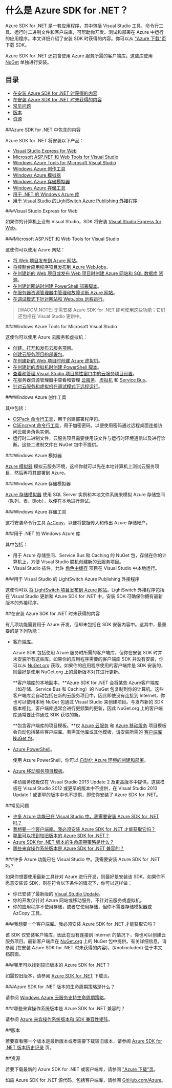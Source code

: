 <properties pageTitle="什么是 Azure .NET SDK" metaKeywords="azure .net sdk" description="了解 Azure .NET SDK 中包含的内容。" documentationCenter=".NET" title="What is the Azure SDK for .NET" authors="tdykstra" solutions="" manager="wpickett" editor="mollybos" />
<tags ms.service=""
    ms.date="02/19/2015"
    wacn.date="04/11/2015"
    />

# 什么是 Azure SDK for .NET？

Azure SDK for .NET 是一套应用程序，其中包括 Visual Studio 工具、命令行工具、运行时二进制文件和客户端库，可帮助你开发、测试和部署在 Azure 中运行的应用程序。本文详细介绍了安装 SDK 时获得的内容。你可以从 ["Azure 下载"页](/downloads) 下载 SDK。 

Azure SDK for .NET 还包含使用 Azure 服务所需的客户端库。这些库使用 [NuGet](http://go.microsoft.com/fwlink/?LinkId=510472) 单独进行安装。

## 目录

- [在安装 Azure SDK for .NET 时获得的内容](#included)
- [在安装 Azure SDK for .NET 时未获得的内容](#notincluded)
- [常见问题](#faq)
- [版本](#versions)
- [资源](#resources)

##<a id="included"></a>Azure SDK for .NET 中包含的内容

Azure SDK for .NET 将安装以下产品：

- [Visual Studio Express for Web](#vwd)
- [Microsoft ASP.NET 和 Web Tools for Visual Studio](#wte)
- [Windows Azure Tools for Microsoft Visual Studio](#tools)
- [Windows Azure 创作工具](#auth)
- [Windows Azure 模拟器](#emulator)
- [Windows Azure 存储模拟器](#stgemulator)
- [Windows Azure 存储工具](#stgtools)
- [用于 .NET 的 Windows Azure 库](#libraries)
- [用于 Visual Studio 的LightSwitch Azure Publishing 外接程序](#ls)

###<a id="vwd"></a>Visual Studio Express for Web

如果你的计算机上没有 Visual Studio，SDK 将安装 [Visual Studio Express for Web](http://www.visualstudio.com/zh-cn/products/visual-studio-express-vs.aspx)。 
 
###<a id="wte"></a>Microsoft ASP.NET 和 Web Tools for Visual Studio

这使你可以使用 Azure 网站：

* [将 Web 项目发布到 Azure 网站](/zh-cn/documentation/articles/web-sites-dotnet-get-started)。
* [将控制台应用程序项目发布到 Azure WebJobs](/zh-cn/documentation/articles/websites-dotnet-deploy-webjobs)。
* [在创建新的 Web 项目或发布 Web 项目时创建 Azure 网站和 SQL 数据库 资源](/zh-cn/documentation/articles/web-sites-dotnet-deploy-aspnet-mvc-app-membership-oauth-sql-database)。
* [在创建新网站时创建 PowerShell 部署脚本](http://msdn.microsoft.com/zh-cn/library/dn642480.aspx)。
* [在服务器资源管理器中管理和故障诊断 Azure 网站](/zh-cn/documentation/articles/web-sites-dotnet-troubleshoot-visual-studio/#sitemanagement)。
* [在调试模式下针对网站和 WebJobs 远程运行](/zh-cn/documentation/articles/web-sites-dotnet-troubleshoot-visual-studio/#remotedebug)。

>[WACOM.NOTE] 无需安装 Azure SDK for .NET 即可使用这些功能；它们还包括在 Visual Studio 更新中。 

###<a id="tools"></a>Windows Azure Tools for Microsoft Visual Studio

这使你可以使用 Azure 云服务和虚拟机：

* [创建、打开和发布云服务项目](/zh-cn/documentation/articles/cloud-services-dotnet-get-started)。
* [创建云服务项目的部署包](http://msdn.microsoft.com/zh-cn/library/ff683672.aspx)。
* [在创建新的 Web 项目时创建 Azure 虚拟机](/zh-cn/documentation/articles/virtual-machines-dotnet-create-visual-studio-powershell)。
* [在创建新的虚拟机时创建 PowerShell 脚本](http://msdn.microsoft.com/zh-cn/library/dn642480.aspx)。
* [查看和管理 Visual Studio 项目属性窗口中的云服务项目设置](http://msdn.microsoft.com/zh-cn/library/ee405486.aspx)。
* 在服务器资源管理器中查看和管理 [云服务](http://msdn.microsoft.com/zh-cn/library/ff683675.aspx)、[虚拟机](http://msdn.microsoft.com/zh-cn/library/jj131259.aspx) 和 [Service Bus](http://msdn.microsoft.com/zh-cn/library/jj149828.aspx)。 
* [针对云服务和虚拟机在调试模式下远程运行](http://msdn.microsoft.com/zh-cn/library/ff683670.aspx)。

###<a id="auth"></a>Windows Azure 创作工具

其中包括：

* [CSPack 命令行工具](http://msdn.microsoft.com/zh-cn/library/gg432988.aspx)，用于创建部署程序包。
* [CSEncrypt 命令行工具](http://msdn.microsoft.com/zh-cn/library/hh404001.aspx)，用于加密密码，以便使用密码通过远程桌面连接访问云服务角色实例。
* 运行时二进制文件，云服务项目需要使用该文件与运行时环境通信以及进行诊断。这些二进制文件在 NuGet 包中不提供。

###<a id="emulator"></a>Windows Azure 模拟器

[Azure 模拟器](http://msdn.microsoft.com/zh-cn/library/dn339018.aspx) 模拟云服务环境，这样你就可以先在本地计算机上测试云服务项目，然后再将其部署到 Azure。

###<a id="stgemulator"></a>Windows Azure 存储模拟器

[Azure 存储模拟器](http://msdn.microsoft.com/zh-cn/library/hh403989.aspx) 使用 SQL Server 实例和本地文件系统来模拟 Azure 存储空间（队列、表、Blob），以便在本地进行测试。 

###<a id="stgtools"></a>Windows Azure 存储工具

这将安装命令行工具 [AzCopy](/zh-cn/documentation/articles/storage-use-azcopy)，以便将数据传入和传出 Azure 存储帐户。

###<a id="libraries"></a>用于 .NET 的 Windows Azure 库

其中包括：

* 用于 Azure 存储空间、Service Bus 和 Caching 的 NuGet 包，存储在你的计算机上，方便 Visual Studio 脱机创建新的云服务项目。
* Visual Studio 插件，允许 [角色中缓存](http://msdn.microsoft.com/zh-cn/library/dn386103.aspx) 项目在 Visual Studio 中本地运行。 

###<a id="ls"></a>用于 Visual Studio 的 LightSwitch Azure Publishing 外接程序

这使你可以 [将 LightSwitch 项目发布到 Azure 网站](http://msdn.microsoft.com/zh-cn/library/jj131261.aspx)。LightSwitch 外接程序包括在 Visual Studio 更新和 Azure SDK for .NET 中。安装 SDK 可确保你拥有最新版本的外接程序。 

##<a id="notincluded"></a>在安装 Azure SDK for .NET 时未获得的内容

有几项功能需要用于 Azure 开发，但却未包括在 SDK 安装内容中。这其中，最重要的是下列功能：

* [客户端库](http://go.microsoft.com/fwlink/?LinkId=510472)。

	Azure SDK 包括使用 Azure 服务时所需的客户端库，但你在安装 SDK 时并未安装所有这些库。如果你的应用程序需要的客户端库 SDK 并没有安装，你可以从 [NuGet.org](http://go.microsoft.com/fwlink/?LinkId=510472) 获取。如果你的应用程序使用的客户端库是 SDK 安装的，则最好是使用 NuGet.org 上的最新版本对其进行更新。

  	**客户端库的本地副本。**Azure SDK for .NET 会将某些 Azure客户端库（如存储、Service Bus 和 Caching）的 NuGet 包复制到你的计算机。这些客户端库会自动包括在新的云服务项目中，因此即使没有连接到 Internet，你也可以使用本地 NuGet 包通过 Visual Studio 来创建项目。与发布新的 SDK 版本相比，客户端库通常会进行更频繁的更新，因此 NuGet.org 上的客户端库通常要比你通过 SDK 获取的新。

	**包含客户端库的项目模板。**仅 [Azure 云服务](/zh-cn/documentation/articles/cloud-services-dotnet-get-started) 和 [Azure 移动服务](/zh-cn/documentation/articles/mobile-services-dotnet-backend-windows-store-dotnet-leaderboard) 项目模板会自动包括某些客户端库。若需其他库或其他模板，请安装所需的 [客户端库 NuGet 包](http://go.microsoft.com/fwlink/?LinkId=510472)。

* [Azure PowerShell](/zh-cn/documentation/articles/install-configure-powershell)。

	使用 Azure PowerShell，你可以 [自动化 Azure 环境的创建和部署](http://www.asp.net/aspnet/overview/developing-apps-with-windows-azure/building-real-world-cloud-apps-with-windows-azure/automate-everything)。

* [Azure 移动服务项目模板](/zh-cn/documentation/articles/mobile-services-dotnet-backend-windows-store-dotnet-leaderboard)。

	移动服务模板仅在 Visual Studio 2013 Update 2 及更高版本中提供。这些模板在 Visual Studio 2012 或更早的版本中不提供，在 Visual Studio 2013 Update 1 或更早的版本中也不提供，即使你安装了 Azure SDK for .NET。

##<a id="faq"></a>常见问题

- [许多 Azure 功能已在 Visual Studio 中。我需要安装 Azure SDK for .NET 吗？](#azinvs)
- [我想要一个客户端库。我必须安装 Azure SDK for .NET 才能获取它吗？](#clientlib)
- [哪里可以找到较旧版本的 Azure SDK for .NET？](#olderversions)
- [Azure SDK for .NET 版本的生命周期策略是什么？](#lifecycle)
- [哪些来宾操作系统版本是 Azure SDK for .NET 兼容的？](#guestos)

###<a id="azinvs"></a>许多 Azure 功能已在 Visual Studio 中。我需要安装 Azure SDK for .NET 吗？

如果你想要使用最新工具针对 Azure 进行开发，则最好是安装该 SDK。如果你不愿意安装该 SDK，则在符合以下条件的情况下，你可以这样做：

* 你已安装了最新版的 [Visual Studio Update](http://www.visualstudio.com/zh-cn/downloads/download-visual-studio-vs#DownloadFamilies_5)。
* 你的开发仅针对 Azure 网站或移动服务，不针对云服务或虚拟机。
* 你的应用程序不使用存储，或者它使用存储，但你不需要存储模拟器或 AzCopy 工具。

###<a id="clientlib"></a>我想要一个客户端库。我必须安装 Azure SDK for .NET 才能获取它吗？

该 SDK 仅安装客户端库，因此在没有连接到 Internet 的情况下，你也可以创建云服务项目。最新客户端库在 [NuGet.org](http://go.microsoft.com/fwlink/?LinkId=510472) 上的 NuGet 包中提供。有关详细信息，请参阅 [在安装 Azure SDK for .NET 时未获得的内容]，(#notincluded) 位于本文档前面。

###<a id="olderversions"></a>哪里可以找到较旧版本的 Azure SDK for .NET？

如需较旧版本，请参阅 [Azure SDK for .NET](/downloads/?sdk=net) 下载页。 

###<a id="lifecycle"></a>Azure SDK for .NET 版本的生命周期策略是什么？

请参阅 [Windows Azure 云服务支持生命周期策略](http://support.microsoft.com/gp/azure-cloud-lifecycle-faq)。

###<a id="guestos"></a>哪些来宾操作系统版本是 Azure SDK for .NET 兼容的？

请参阅 [Azure 来宾操作系统版本和 SDK 兼容性矩阵](http://msdn.microsoft.com/zh-cn/library/ee924680.aspx)。

##<a id="versions"></a>版本

若要查看哪一个版本是最新版本或者需要下载较旧版本，请参阅 [Azure SDK for .NET 版本历史记录](/downloads/?sdk=net) 页。 

##<a id="resources"></a>资源

若要下载最新的 Azure SDK for .NET 或客户端库，请参阅 ["Azure 下载"页](/downloads)。

如需 Azure SDK for .NET 源代码，包括客户端库，请参阅 [GitHub.com/Azure](https://github.com/azure)。
 
<!--HONumber=43--> 

